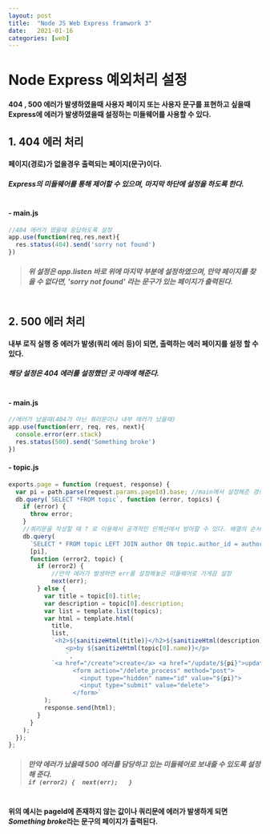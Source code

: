 ```yaml
---
layout: post
title:  "Node JS Web Express framwork 3"
date:   2021-01-16
categories: [web]
---
```

# Node Express 예외처리 설정

#### 404 , 500 에러가 발생하였을때 사용자 페이지 또는 사용자 문구를 표현하고 싶을때 Express에 에러가 발생하였을때 설정하는 미들웨어를 사용할 수 있다.

## 1. 404 에러 처리
#### 페이지(경로)가 없을경우 출력되는 페이지(문구)이다.
##### Express의 미들웨어를 통해 제어할 수 있으며, 마지막 하단에 설정을 하도록 한다.<br><br>

#### - main.js
```javascript
//404 에러가 떴을때 응답하도록 설정
app.use(function(req,res,next){
  res.status(404).send('sorry not found')
})
```
>##### 위 설정은 app.listen 바로 위에 마지막 부분에 설정하였으며, 만약 페이지를 찾을 수 없다면, *'sorry not found'* 라는 문구가 있는 페이지가 출력된다.

## <br> 2. 500 에러 처리
#### 내부 로직 실행 중 에러가 발생(쿼리 에러 등)이 되면, 출력하는 에러 페이지를 설정 할 수 있다.
##### 해당 설정은 404 에러를 설정했던 곳 아래에 해준다.<br><br>

#### - main.js
```javascript
//에러가 났을때(404가 아닌 쿼리문이나 내부 에러가 났을때)
app.use(function(err, req, res, next){
  console.error(err.stack)
  res.status(500).send('Something broke')
})
```


#### - topic.js
```javascript
exports.page = function (request, response) { 
  var pi = path.parse(request.params.pageId).base; //main에서 설정해준 경로를 통해 /page/:pageId의 값을 받도록 설정
  db.query(`SELECT *FROM topic`, function (error, topics) {
    if (error) {
      throw error;
    }
    //쿼리문을 작성할 때 ? 로 이용해서 공격적인 인젝션에서 방어할 수 있다. 배열의 순서대로 문자열로 들어가기 때문에(url에 sql injection을 사용하여 테이블을 삭제하거나 그런 행위)
    db.query(
      `SELECT * FROM topic LEFT JOIN author ON topic.author_id = author.id WHERE topic.id =?`,
      [pi],
      function (error2, topic) {
        if (error2) {
            //만약 에러가 발생하면 err를 설정해놓은 미들웨어로 가게끔 설정
            next(err);
        } else {
          var title = topic[0].title;
          var description = topic[0].description;
          var list = template.list(topics);
          var html = template.html(
            title,
            list,
            `<h2>${sanitizeHtml(title)}</h2>${sanitizeHtml(description)}
                <p>by ${sanitizeHtml(topic[0].name)}</p>
                `,
            `<a href="/create">create</a> <a href="/update/${pi}">update</a>
                  <form action="/delete_process" method="post">
                    <input type="hidden" name="id" value="${pi}">
                    <input type="submit" value="delete">
                  </form>`
          );
          response.send(html);
        }
      }  
    );
  });
};
```

>##### 만약 에러가 났을때 500 에러를 담당하고 있는 미들웨어로 보내줄 수 있도록 설정해 준다. <br>`if (error2) {  next(err);   }`

#### <br>위의 예시는 pageId에 존재하지 않는 값이나 쿼리문에 에러가 발생하게 되면 *Something broke*라는 문구의 페이지가 출력된다.